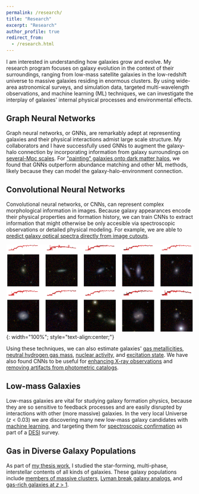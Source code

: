 ```yaml
---
permalink: /research/
title: "Research"
excerpt: "Research"
author_profile: true
redirect_from: 
  - /research.html
---
```


I am interested in understanding how galaxies grow and evolve. My research program focuses on galaxy evolution in the context of their surroundings, ranging from low-mass satellite galaxies in the low-redshift universe to massive galaxies residing in enormous clusters. By using wide-area astronomical surveys, and simulation data, targeted multi-wavelength observations, and machine learning (ML) techniques, we can investigate the interplay of galaxies' internal physical processes and environmental effects.



## Graph Neural Networks

Graph neural networks, or GNNs, are remarkably adept at representing galaxies and their physical interactions admist large scale structure. My collaborators and I have successfully used GNNs to augment the galaxy-halo connection by incorporating information from galaxy surroundings on [several-Mpc scales](/files/GNN-poster.pdf). For ["painting" galaxies onto dark matter halos](https://ui.adsabs.harvard.edu/abs/2023arXiv230612327W/abstract), we found that GNNs outperform abundance matching and other ML methods, likely because they can model the galaxy-halo-environment connection. 


## Convolutional Neural Networks

Convolutional neural networks, or CNNs, can represent complex morphological information in images. Because galaxy appearances encode their physical properties and formation history, we can train CNNs to extract information that might otherwise be only accesible via spectroscopic observations or detailed physical modeling. For example, we are able to [predict galaxy optical spectra directly from image cutouts](https://ui.adsabs.harvard.edu/abs/2020arXiv200912318W/abstract). 

![A figure showing predicted and observed galaxy spectra and image cutouts from Wu & Peek 2020.](/files/predicting-spectra.png){: width="100%"; style="text-align:center;"}

Using these techniques, we can also estimate galaxies' [gas metallicities](https://ui.adsabs.harvard.edu/abs/2019MNRAS.484.4683W/abstract), [neutral hydrogen gas mass](https://ui.adsabs.harvard.edu/abs/2020ApJ...900..142W/abstract), [nuclear activity](https://ui.adsabs.harvard.edu/abs/2021ApJ...914..142H/abstract), and [excitation state](https://ui.adsabs.harvard.edu/abs/2022arXiv221207881G/abstract). We have also found CNNs to be useful for [enhancing X-ray observations](https://ui.adsabs.harvard.edu/abs/2022ApJ...940...60S/abstract) and [removing artifacts from photometric catalogs](https://ui.adsabs.harvard.edu/abs/2023AJ....165..123D/abstract).


## Low-mass Galaxies
Low-mass galaxies are vital for studying galaxy formation physics, because they are so sensitive to feedback processes and are easily disrupted by interactions with other (more massive) galaxies. In the very local Universe (*z* < 0.03) we are discovering many new low-mass galaxy candidates with [machine learning](https://ui.adsabs.harvard.edu/abs/2022ApJ...927..121W/abstract), and targeting them for [spectroscopic confirmation](https://ui.adsabs.harvard.edu/abs/2022arXiv221207433D/abstract) as part of a [DESI](https://www.desi.lbl.gov/) survey.


## Gas in Diverse Galaxy Populations
As part of [my thesis work](https://rucore.libraries.rutgers.edu/rutgers-lib/62065/), I studied the star-forming, multi-phase, interstellar contents of all kinds of galaxies. These galaxy populations include [members of massive clusters](https://ui.adsabs.harvard.edu/abs/2018ApJ...853..195W/abstract), [Lyman break galaxy analogs](https://ui.adsabs.harvard.edu/abs/2019ApJ...887..251W/abstract), and [gas-rich galaxies at *z* > 1](https://ui.adsabs.harvard.edu/abs/2016mks..confE...4B/abstract).

